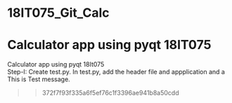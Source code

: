 # 18IT075_Git_Calc

 Calculator app using pyqt 18IT075
 =======
 Calculator app using pyqt 18It075<br>
Step-I: Create test.py. In test.py, add the header file and appplication and a This is Test message.
>> 372f7f93f335a6f5ef76c1f3396ae941b8a50cdd
